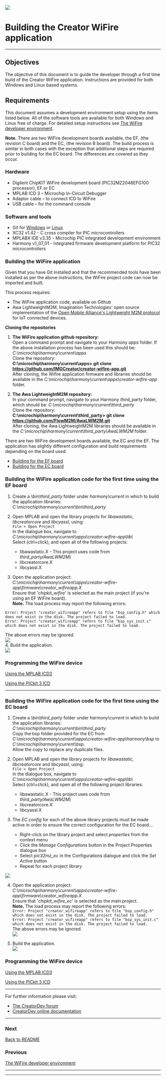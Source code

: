 
![](../img.png)  

# Building the Creator WiFire application
----


## Objectives
The objective of this document is to guide the developer through a first time build of the Creator WiFire application. Instructions are provided for both Windows and Linux based systems.

## Requirements
This document assumes a development environment setup using the items listed below. All of the software tools are available for both Windows and Linux free of charge. For detailed setup instructions see [The WiFire developer environment](wiFireDeveloperEnvironment.md).  

**Note.** There are two WiFire development boards available, the EF, (the revision C board) and the EC, (the revision B board). The build process is similar in both cases with the exception that additional steps are required prior to building for the EC board. The differences are covered as they occur.
### Hardware
* Digilent ChipKIT WiFire development board (PIC32MZ2048EFG100 processor), EF or EC
* MPLAB ICD 3 – Microchip In-Circuit Debugger  
* Adaptor cable – to connect ICD to WiFire  
* USB cable – for the command console  

### Software and tools
* Git for [Windows](https://git-scm.com/download/win) or [Linux](https://git-scm.com/download/linux)
* XC32 v1.42 - C cross compiler for PIC microcontrollers  
* MPLABX IDE v3.35 - Microchip PIC integrated development environment  
* Harmony v1_07_01 - integrated firmware development platform for PIC32 microcontrollers  


### Building the WiFire application
Given that you have Git installed and that the recommended tools have been installed as per the above instructions, the WiFire project code can now be imported and built.

This process requires:  

* The WiFire application code, available on Github  
* Awa LightweightM2M, Imagination Technologies' open source implementation of the [Open Mobile Alliance's Lightweight M2M protocol](http://openmobilealliance.org/) for IoT connected devices.   

**Cloning the repositories**

1. **The WiFire application github repository:**  
Open a command prompt and navigate to your Harmony *apps* folder. If the above installation process has been used this should be: *C:\microchip\harmony\current\apps*  
Clone the repository:  
**C:\microchip\harmony\current\apps> git clone https://github.com/IMGCreator/creator-wifire-app.git**  
After cloning, the Wifire application firmware and libraries should be available in the *C:\microchip\harmony\current\apps\creator-wifire-app* folder.  

2. **The Awa LightweightM2M repository:**  
In your command prompt, navigate to your Harmony *third_party* folder, which should be: *C:\microchip\harmony\current\third_party*    
Clone the repository:  
**C:\microchip\harmony\current\third_party> git clone https://github.com/FlowM2M/AwaLWM2M.git**  
After cloning, the Awa LightweightM2M libraries should be available in the *C:\microchip\harmony\current\third_party\AwaLWM2M* folder.

There are two WiFire development boards available, the EC and the EF. The application has slightly different configuration and build requirements depending on the board used:  

* [Building for the EF board](https://github.com/CreatorDev/creator-wifire-app/blob/master/doc/BuildingTheWiFireApplication.md#building-the-wifire-application-code-for-the-first-time-using-the-ef-board)  
* [Building for the EC board](https://github.com/CreatorDev/creator-wifire-app/blob/master/doc/BuildingTheWiFireApplication.md#building-the-wifire-application-code-for-the-first-time-using-the-ec-board)  

### Building the WiFire application code for the first time using the EF board  

1. Create a *\bin\third_party* folder under *harmony\current* in which to build the application libraries:  
*C:\microchip\harmony\current\bin\third_party*  

2. Open MPLAB and open the library projects for *libawastatic*, *libcreatorcore* and *libcyassl*, using:  
`File > Open Project`  
In the dialogue box, navigate to *C:\microchip\harmony\current\apps\creator-wifire-app\lib\\*  
Select (ctrl+click), and open all of the following projects:  

    * libawastatic.X  - This project uses code from *third_party/AwaLWM2M*)
    * libcreatorcore.X  
    * libcyassl.X  


3. Open the application project:  
*C:\microchip\harmony\current\apps\creator-wifire-app\firmware\creator_wifireapp.X*  
Ensure that '*chipkit_wifire*' is selected as the main project (if you're using an EF WiFire board).  
**Note.** The load process may report the following errors:  
```  
Error: Project "creator_wifireapp" refers to file "bsp_config.h" which does not exist in the disk. The project failed to load.  
Error: Project "creator_wifireapp" refers to file "bsp_sys_init.c" which does not exist in the disk. The project failed to load.  
```  
The above errors may be ignored.  
![](../images/mplab_chipkit_selected.png)  
4. Build the application.  
![](../images/mplab_build_icon.png)  


### Programming the WiFire device

[Using the MPLAB ICD3](ID3.md)

[Using the PICkit 3 ICD](PICkit.md)  

---  


### Building the WiFire application code for the first time using the EC board 


1. Create a *\bin\third_party* folder under *harmony\current* in which to build the application libraries:  
*C:\microchip\harmony\current\bin\third_party*  
Copy the bsp folder provided for the EC from *C:\microchip\harmony\current\apps\creator-wifire-app\harmony\bsp* to *C:\microchip\harmony\current\bsp*.  
Allow the copy to replace any duplicate files.


2. Open MPLAB and open the library projects for *libawastatic*, *libcreatorcore* and *libcyassl*, using:  
`File > Open Project`  
In the dialogue box, navigate to *C:\microchip\harmony\current\apps\creator-wifire-app\lib\\*  
Select (ctrl+click), and open all of the following project libraries:  

    * libawastatic.X  - This project uses code from *third_party/AwaLWM2M*)
    * libcreatorcore.X  
    * libcyassl.X  		

3. The *EC config* for each of the above library projects must be made active in order to ensure the correct configuration for the EC board...  

    * Right-click on the library project and select *properties* from the context menu
    * Click the *Manage Configurations* button in the Project Properties dialogue box   
    * Select *pic32mz_ec* in the Configurations dialogue and click the *Set Active* button  
    * Repeat for each project library  

![](../images/setActiveCropped.png)  

	
4. Open the application project:  
*C:\microchip\harmony\current\apps\creator-wifire-app\firmware\creator_wifireapp.X*  
Ensure that '*chipkit_wifire_ec*' is selected as the main project.  
**Note.** The load process may report the following errors:  
`Error: Project "creator_wifireapp" refers to file "bsp_config.h" which does not exist in the disk. The project failed to load.`  
`Error: Project "creator_wifireapp" refers to file "bsp_sys_init.c" which does not exist in the disk. The project failed to load.`   
The above errors may be ignored.  
![](../images/mplab_chipkit_ec_selected.png)  


5. Build the application.  
![](../images/mplab_build_icon_ec.png)  


### Programming the WiFire device

[Using the MPLAB ICD3](ID3.md)

[Using the PICkit 3 ICD](PICkit.md)  


---    
For further information please visit:  
* [The CreatorDev forum](https://forum.creatordev.io)  
* [CreatorDev online documentation](https://docs.creatordev.io/wifire)  

---

### Next

[Back to README](../README.md)  

### Previous  

[The WiFire developer environment](wiFireDeveloperEnvironment.md)  

----


----




